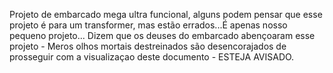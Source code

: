 Projeto de embarcado mega ultra funcional, alguns podem pensar que esse projeto é para um transformer, mas estão errados...É apenas nosso pequeno projeto...
Dizem que os deuses do embarcado abençoaram esse projeto - Meros olhos mortais destreinados são desencorajados de prosseguir com a visualizaçao deste documento - ESTEJA AVISADO.
